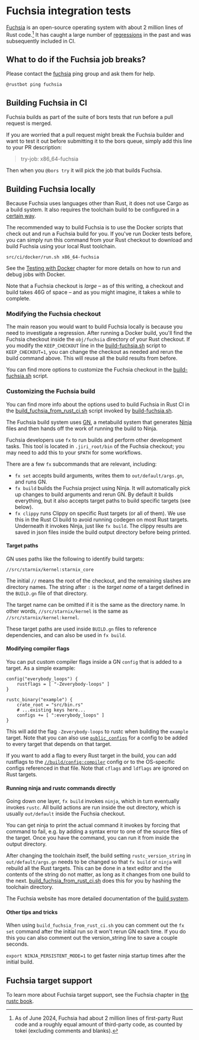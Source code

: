 # Fuchsia integration tests

[Fuchsia](https://fuchsia.dev) is an open-source operating system with about 2
million lines of Rust code.[^loc] It has caught a large number of [regressions]
in the past and was subsequently included in CI.

## What to do if the Fuchsia job breaks?

Please contact the [fuchsia][fuchsia-ping] ping group and ask them for help.

```text
@rustbot ping fuchsia
```

## Building Fuchsia in CI

Fuchsia builds as part of the suite of bors tests that run before a pull request
is merged.

If you are worried that a pull request might break the Fuchsia builder and want
to test it out before submitting it to the bors queue, simply add this line to
your PR description:

> try-job: x86_64-fuchsia

Then when you `@bors try` it will pick the job that builds Fuchsia.

## Building Fuchsia locally

Because Fuchsia uses languages other than Rust, it does not use Cargo as a build
system. It also requires the toolchain build to be configured in a [certain
way][build-toolchain].

The recommended way to build Fuchsia is to use the Docker scripts that check out
and run a Fuchsia build for you. If you've run Docker tests before, you can
simply run this command from your Rust checkout to download and build Fuchsia
using your local Rust toolchain.

```
src/ci/docker/run.sh x86_64-fuchsia
```

See the [Testing with Docker](docker.md) chapter for more details on how to run
and debug jobs with Docker.

Note that a Fuchsia checkout is *large* – as of this writing, a checkout and
build takes 46G of space – and as you might imagine, it takes a while to
complete.

### Modifying the Fuchsia checkout

The main reason you would want to build Fuchsia locally is because you need to
investigate a regression. After running a Docker build, you'll find the Fuchsia
checkout inside the `obj/fuchsia` directory of your Rust checkout.  If you
modify the `KEEP_CHECKOUT` line in the [build-fuchsia.sh] script to
`KEEP_CHECKOUT=1`, you can change the checkout as needed and rerun the build
command above. This will reuse all the build results from before.

You can find more options to customize the Fuchsia checkout in the
[build-fuchsia.sh] script.

### Customizing the Fuchsia build

You can find more info about the options used to build Fuchsia in Rust CI in the
[build_fuchsia_from_rust_ci.sh] script invoked by [build-fuchsia.sh].

The Fuchsia build system uses [GN], a metabuild system that generates [Ninja]
files and then hands off the work of running the build to Ninja.

Fuchsia developers use `fx` to run builds and perform other development tasks.
This tool is located in `.jiri_root/bin` of the Fuchsia checkout; you may need
to add this to your `$PATH` for some workflows.

There are a few `fx` subcommands that are relevant, including:

- `fx set` accepts build arguments, writes them to `out/default/args.gn`, and
  runs GN.
- `fx build` builds the Fuchsia project using Ninja. It will automatically pick
  up changes to build arguments and rerun GN. By default it builds everything,
  but it also accepts target paths to build specific targets (see below).
- `fx clippy` runs Clippy on specific Rust targets (or all of them). We use this
  in the Rust CI build to avoid running codegen on most Rust targets. Underneath
  it invokes Ninja, just like `fx build`. The clippy results are saved in json
  files inside the build output directory before being printed.

#### Target paths

GN uses paths like the following to identify build targets:

```
//src/starnix/kernel:starnix_core
```

The initial `//` means the root of the checkout, and the remaining slashes are
directory names. The string after `:` is the _target name_ of a target defined
in the `BUILD.gn` file of that directory.

The target name can be omitted if it is the same as the directory name. In other
words, `//src/starnix/kernel` is the same as `//src/starnix/kernel:kernel`.

These target paths are used inside `BUILD.gn` files to reference dependencies,
and can also be used in `fx build`.

#### Modifying compiler flags

You can put custom compiler flags inside a GN `config` that is added to a
target. As a simple example:

```
config("everybody_loops") {
    rustflags = [ "-Zeverybody-loops" ]
}

rustc_binary("example") {
    crate_root = "src/bin.rs"
    # ...existing keys here...
    configs += [ ":everybody_loops" ]
}
```

This will add the flag `-Zeverybody-loops` to rustc when building the `example`
target. Note that you can also use [`public_configs`] for a config to be added
to every target that depends on that target.

If you want to add a flag to every Rust target in the build, you can add
rustflags to the [`//build/config:compiler`] config or to the OS-specific
configs referenced in that file. Note that `cflags` and `ldflags` are ignored on
Rust targets.

#### Running ninja and rustc commands directly

Going down one layer, `fx build` invokes `ninja`, which in turn eventually
invokes `rustc`. All build actions are run inside the out directory, which is
usually `out/default` inside the Fuchsia checkout.

You can get ninja to print the actual command it invokes by forcing that command
to fail, e.g. by adding a syntax error to one of the source files of the target.
Once you have the command, you can run it from inside the output directory.

After changing the toolchain itself, the build setting `rustc_version_string` in
`out/default/args.gn` needs to be changed so that `fx build` or `ninja` will
rebuild all the Rust targets. This can be done in a text editor and the contents
of the string do not matter, as long as it changes from one build to the next.
[build_fuchsia_from_rust_ci.sh] does this for you by hashing the toolchain
directory.

The Fuchsia website has more detailed documentation of the [build system].

#### Other tips and tricks

When using `build_fuchsia_from_rust_ci.sh` you can comment out the `fx set`
command after the initial run so it won't rerun GN each time. If you do this you
can also comment out the version_string line to save a couple seconds.

`export NINJA_PERSISTENT_MODE=1` to get faster ninja startup times after the
initial build.

## Fuchsia target support

To learn more about Fuchsia target support, see the Fuchsia chapter in [the
rustc book][platform-support].

[regressions]: https://gist.github.com/tmandry/7103eba4bd6a6fb0c439b5a90ae355fa
[build-toolchain]: https://fuchsia.dev/fuchsia-src/development/build/rust_toolchain
[build-fuchsia.sh]: https://github.com/rust-lang/rust/blob/221e2741c39515a5de6da42d8c76ee1e132c2c74/src/ci/docker/host-x86_64/x86_64-fuchsia/build-fuchsia.sh
[build_fuchsia_from_rust_ci.sh]: https://cs.opensource.google/fuchsia/fuchsia/+/main:scripts/rust/build_fuchsia_from_rust_ci.sh?q=build_fuchsia_from_rust_ci&ss=fuchsia
[platform-support]: https://doc.rust-lang.org/nightly/rustc/platform-support/fuchsia.html
[GN]: https://gn.googlesource.com/gn/+/main#gn
[Ninja]: https://ninja-build.org/
[`public_configs`]: https://gn.googlesource.com/gn/+/main/docs/reference.md#var_public_configs
[`//build/config:compiler`]: https://cs.opensource.google/fuchsia/fuchsia/+/main:build/config/BUILD.gn;l=121;drc=c26c473bef93b33117ae417893118907a026fec7
[build system]: https://fuchsia.dev/fuchsia-src/development/build/build_system
[fuchsia-ping]: ../notification-groups/fuchsia.md

[^loc]: As of June 2024, Fuchsia had about 2 million lines of first-party Rust
code and a roughly equal amount of third-party code, as counted by tokei
(excluding comments and blanks).
